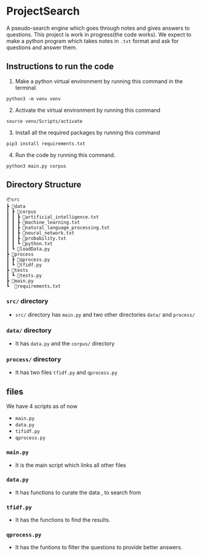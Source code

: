 # ProjectSearch
A pseudo-search engine which goes through notes and gives answers to questions.
This project is work in progress(the code works).
We expect to make a python program which takes notes in `.txt` format and ask for questions and answer them.

## Instructions to run the code
1. Make a python virtual environment by running this command in the terminal.
```
python3 -m venv venv
```
2. Activate the virtual environment by running this command
```
source venv/Scripts/activate
```
3. Install all the required packages by running this command
```
pip3 install requirements.txt
```
4. Run the code by running this command.
```
python3 main.py corpus
```

## Directory Structure  

    📦src
    ┣ 📂data
    ┃ ┣ 📂corpus
    ┃ ┃ ┣ 📜artificial_intelligence.txt
    ┃ ┃ ┣ 📜machine_learning.txt
    ┃ ┃ ┣ 📜natural_language_processing.txt
    ┃ ┃ ┣ 📜neural_network.txt
    ┃ ┃ ┣ 📜probability.txt
    ┃ ┃ ┗ 📜python.txt
    ┃ ┗ 📜loadData.py
    ┣ 📂process
    ┃ ┣ 📜qprocess.py
    ┃ ┗ 📜tfidf.py
    ┣ 📂tests
    ┃ ┗ 📜tests.py
    ┣ 📜main.py
    ┗  📜requirements.txt
    
 
### `src/` directory
- `src/` directory has `main.py` and two other directories `data/` and `process/`
### `data/` directory
- It has `data.py` and the `corpus/` directory
### `process/` directory 
- It has two files `tfidf.py` and `qprocess.py`

## files
We have 4 scripts as of now 
- `main.py`
- `data.py`
- `tifidf.py`
- `qprocess.py`

### `main.py`
- It is the main script which links all other files

### `data.py`
- It has functions to curate the data , to search from 

### `tfidf.py`
- It has the functions to find the results.

### `qprocess.py`
- It has the funtions to filter the questions to provide better answers.
<!--
## Current Deliverables
- [x] take an input from `.txt` files and 
- [x] take questions as input and also the marking for the question
- [x] make a tf-idf algorithm to rank the sentences
- [x] and return those sentences
-->
<!--
## Deadline 
 We expect to complete this project before March 2021
-->
